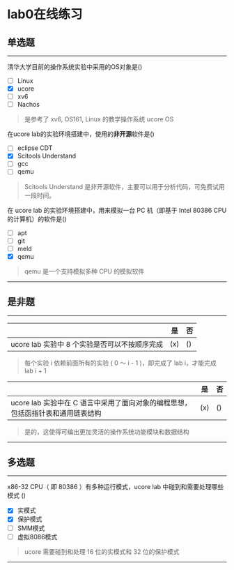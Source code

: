# lab0在线练习

## 单选题

---

清华大学目前的操作系统实验中采用的OS对象是()

- [ ] Linux
- [x] ucore
- [ ] xv6
- [ ] Nachos

> 是参考了 xv6, OS161, Linux 的教学操作系统 ucore OS

在ucore lab的实验环境搭建中，使用的**非开源**软件是()

- [ ] eclipse CDT
- [x] Scitools Understand
- [ ] gcc
- [ ] qemu

>  Scitools Understand 是非开源软件，主要可以用于分析代码，可免费试用一段时间。

在 ucore lab 的实验环境搭建中，用来模拟一台 PC 机（即基于 Intel 80386 CPU 的计算机）的软件是()

- [ ] apt
- [ ] git
- [ ] meld
- [x] qemu

> qemu 是一个支持模拟多种 CPU 的模拟软件


---

## 是非题

---

|                  | 是 | 否 |
| ---------------- | ---- | --- |
ucore lab 实验中 8 个实验是否可以不按顺序完成|(x)|()|

> 每个实验 i 依赖前面所有的实验 ( 0 ～ i - 1 )，即完成了 lab i，才能完成 lab i + 1

|                  | 是 | 否 |
| ---------------- | ---- | --- |
ucore lab 实验中在 C 语言中采用了面向对象的编程思想，包括函指针表和通用链表结构|(x)|()|

> 是的，这使得可编出更加灵活的操作系统功能模块和数据结构

---

## 多选题

---

x86-32 CPU（ 即 80386 ）有多种运行模式，ucore lab 中碰到和需要处理哪些模式 ()

- [x] 实模式
- [x] 保护模式
- [ ] SMM模式
- [ ] 虚拟8086模式

> ucore 需要碰到和处理 16 位的实模式和 32 位的保护模式

---
